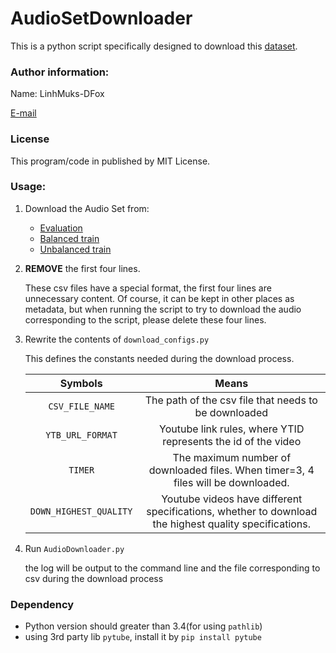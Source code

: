 # AudioSetDownloader

This is a python script specifically designed to download this [dataset](https://research.google.com/audioset/).

### Author information:

Name: LinhMuks-DFox

[E-mail](muxxum65536@gmail.com)

### License

This program/code in published by MIT License.

### Usage:

1. Download the Audio Set from:
    * [Evaluation](http://storage.googleapis.com/us_audioset/youtube_corpus/v1/csv/eval_segments.csv)
    * [Balanced train](http://storage.googleapis.com/us_audioset/youtube_corpus/v1/csv/balanced_train_segments.csv)
    * [Unbalanced train](http://storage.googleapis.com/us_audioset/youtube_corpus/v1/csv/unbalanced_train_segments.csv)

2. **REMOVE** the first four lines.

    These csv files have a special format, the first four lines are unnecessary content. Of course, it can be kept in other places as metadata, but when running the script to try to download the audio corresponding to the script, please delete these four lines.

3. Rewrite the contents of `download_configs.py`

    This defines the constants needed during the download process.

    |        Symbols         |                            Means                             |
    | :--------------------: | :----------------------------------------------------------: |
    |    `CSV_FILE_NAME`     |     The path of the csv file that needs to be downloaded     |
    |    `YTB_URL_FORMAT`    | Youtube link rules, where YTID represents the id of the video |
    |        `TIMER`         | The maximum number of downloaded files. When timer=3, 4 files will be downloaded. |
    | `DOWN_HIGHEST_QUALITY` | Youtube videos have different specifications, whether to download the highest quality specifications. |

4. Run `AudioDownloader.py`

    the log will be output to the command line and the file corresponding to csv during the download process

### Dependency

* Python version should greater than 3.4(for using `pathlib`)
* using 3rd party lib `pytube`, install it by `pip install pytube`
